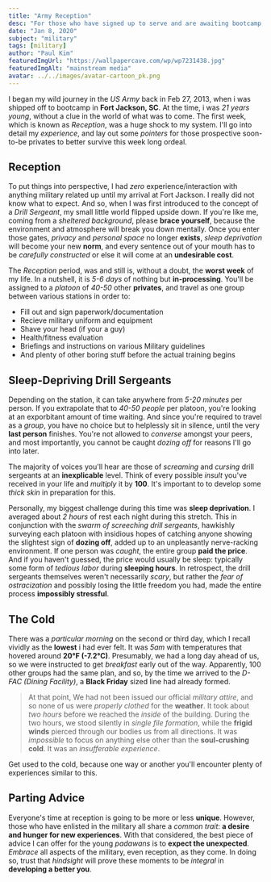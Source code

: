 ```yaml
---
title: "Army Reception"
desc: "For those who have signed up to serve and are awaiting bootcamp, here are is what you can expect in your first week."
date: "Jan 8, 2020"
subject: "military"
tags: [military]
author: "Paul Kim"
featuredImgUrl: "https://wallpapercave.com/wp/wp7231438.jpg"
featuredImgAlt: "mainstream media"
avatar: ../../images/avatar-cartoon_pk.png
---
```


I began my wild journey in the *US Army* back in Feb 27, 2013, when i was shipped off to bootcamp in **Fort Jackson, SC**.  At the time, i was *21 years young*, without a clue in the world of what was to come. The first week, which is known as *Reception*, was a huge shock to my system.  I'll go into detail my *experience*, and lay out some *pointers* for those prospective soon-to-be privates to better survive this week long ordeal.

## Reception

To put things into perspective, I had *zero* experience/interaction with anything military related up until my arrival at Fort Jackson.  I really did not know what to expect.  And so, when I was first introduced to the concept of a *Drill Sergeant*, my small little world flipped upside down.  If you're like me, coming from a *sheltered background*, please **brace yourself**, because the environment and atmosphere will break you down mentally.  Once you enter those gates, *privacy* and *personal space* no longer **exists**, *sleep deprivation* will become your new **norm**, and every sentence out of your mouth has to be *carefully constructed* or else it will come at an **undesirable cost**.

The *Reception* period, was and still is, without a doubt, the **worst week** of my life. In a nutshell, it is *5-6 days* of nothing but **in-processing**.  You'll be assigned to a *platoon* of *40-50* other **privates**, and travel as one group between various stations in order to:

- Fill out and sign paperwork/documentation
- Recieve military uniform and equipment
- Shave your head (if your a guy)
- Health/fitness evaluation
- Briefings and instructions on various Military guidelines
- And plenty of other boring stuff before the actual training begins

## Sleep-Depriving Drill Sergeants

Depending on the station, it can take anywhere from *5-20 minutes* per person. If you extrapolate that to *40-50 people* per platoon, you're looking at an exporbitant amount of time waiting.  And since you're required to travel as a *group*, you have no choice but to helplessly sit in silence, until the very **last person** finishes.  You're not allowed to *converse* amongst your peers, and most importantly, you cannot be caught *dozing off* for reasons I'll go into later.  

The majority of voices you'll hear are those of *screaming* and *cursing* drill sergeants at an **inexplicable** level.  Think of every possible *insult* you've received in your life and *multiply* it by **100**.  It's important to to develop some *thick skin* in preparation for this.

Personally, my biggest challenge during this time was **sleep deprivation**.  I averaged about *2 hours* of rest each night during this stretch.  This in conjunction with the *swarm of screeching drill sergeants*, hawkishly surveying each platoon with insidious hopes of catching anyone showing the slightest sign of **dozing off**, added up to an unpleasantly nerve-racking environment.  If one person was *caught*, the entire group **paid the price**.  And if you haven't guessed, the price would usually be sleep: typically some form of *tedious labor* during **sleeping hours**.  In retrospect, the drill sergeants themselves weren't necessarily *scary*, but rather the *fear of ostracization* and possibly losing the little freedom you had, made the entire process **impossibly stressful**.

## The Cold

There was a *particular morning* on the second or third day, which I recall vividly as the **lowest** i had ever felt.  It was *5am* with temperatures that hovered around **20°F (-7.2°C)**.  Presumably, we had a long day ahead of us, so we were instructed to get *breakfast* early out of the way.  Apparently, 100 other groups had the same plan, and so, by the time we arrived to the *D-FAC (Dining Facility)*, a **Black Friday** sized line had already formed.  

> At that point, We had not been issued our official *military attire*, and so none of us were *properly clothed* for the **weather**.  It took about *two hours* before we reached the *inside* of the building.  During the two hours, we stood silently in *single file formation*, while the **frigid winds** pierced through our bodies us from all directions.  It was *impossible* to focus on anything else other than the **soul-crushing cold**.  It was an *insufferable experience*.

Get used to the cold, because one way or another you'll encounter plenty of experiences similar to this.

## Parting Advice

Everyone's time at reception is going to be more or less **unique**.  However, those who have enlisted in the military all share a *common trait*: **a desire and hunger for new experiences**.  With that considered, the best piece of advice I can offer for the young *padawans* is to **expect the unexpected**.  *Embrace* all aspects of the military, even reception, as they come.  In doing so, trust that *hindsight* will prove these moments to be *integral* in **developing a better you**.